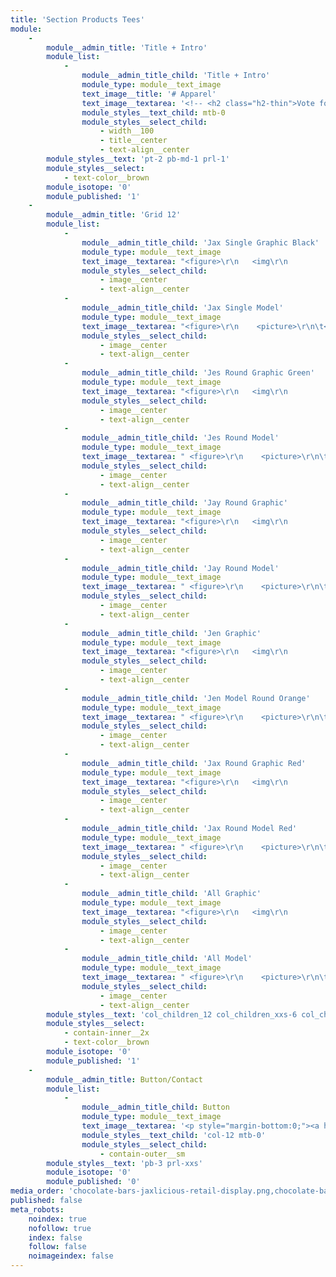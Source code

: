 ```yaml
---
title: 'Section Products Tees'
module:
    -
        module__admin_title: 'Title + Intro'
        module_list:
            -
                module__admin_title_child: 'Title + Intro'
                module_type: module__text_image
                text_image__title: '# Apparel'
                text_image__textarea: '<!-- <h2 class="h2-thin">Vote for Your Favorite Tee</h2> -->'
                module_styles__text_child: mtb-0
                module_styles__select_child:
                    - width__100
                    - title__center
                    - text-align__center
        module_styles__text: 'pt-2 pb-md-1 prl-1'
        module_styles__select:
            - text-color__brown
        module_isotope: '0'
        module_published: '1'
    -
        module__admin_title: 'Grid 12'
        module_list:
            -
                module__admin_title_child: 'Jax Single Graphic Black'
                module_type: module__text_image
                text_image__textarea: "<figure>\r\n   <img\r\n         \tdata-src=\"/user/pages/section-products-tees/tshirt-jaxlicious-g-single-h-jax-black.svg\"\r\n            class=\"lazyload\"\r\n            alt=\"6 Jaxlicious chocolate bars displayed in red tissue paper and ribbon\" />\r\n</figure>"
                module_styles__select_child:
                    - image__center
                    - text-align__center
            -
                module__admin_title_child: 'Jax Single Model'
                module_type: module__text_image
                text_image__textarea: "<figure>\r\n    <picture>\r\n\t<!--[if IE 9]><video style=\"display: none\"><![endif]-->\r\n\t<source\r\n\t\tdata-srcset=\"/user/pages/section-products-tees/styles/tshirt-jaxlicious-m-single-jax-black-380.jpg\"\r\n\t\tmedia=\"--sm\" />\r\n    <!--[if IE 9]></video><![endif]-->\r\n    <img\r\n         \tsrc=\"/user/pages/section-products-ideas/image-loading-600x600.gif\"\r\n            data-src=\"/user/pages/section-products-tees/tshirt-jaxlicious-m-single-jax-black.jpg\"\r\n            class=\"lazyload\"\r\n            alt=\"Black T-Shirt with Jax Character from Jaxlicious\" />\r\n    </picture>\r\n</figure>\r\n"
                module_styles__select_child:
                    - image__center
                    - text-align__center
            -
                module__admin_title_child: 'Jes Round Graphic Green'
                module_type: module__text_image
                text_image__textarea: "<figure>\r\n   <img\r\n         \tdata-src=\"/user/pages/section-products-tees/tshirt-jaxlicious-g-round-jes-green.svg\"\r\n            class=\"lazyload\"\r\n            alt=\"6 Jaxlicious chocolate bars displayed in red tissue paper and ribbon\" />\r\n</figure>"
                module_styles__select_child:
                    - image__center
                    - text-align__center
            -
                module__admin_title_child: 'Jes Round Model'
                module_type: module__text_image
                text_image__textarea: " <figure>\r\n    <picture>\r\n\t<!--[if IE 9]><video style=\"display: none\"><![endif]-->\r\n\t<source\r\n\t\tdata-srcset=\"/user/pages/section-products-tees/styles/tshirt-jaxlicious-m-round-jes-green-380.jpg\"\r\n\t\tmedia=\"--sm\" />\r\n    <!--[if IE 9]></video><![endif]-->\r\n    <img\r\n         \tsrc=\"/user/pages/section-products-ideas/image-loading-600x600.gif\"\r\n            data-src=\"/user/pages/section-products-tees/tshirt-jaxlicious-m-round-jes-green.jpg\"\r\n            class=\"lazyload\"\r\n            alt=\"Green T-Shirt with Jes Character from Jaxlicious\" />\r\n    </picture>\r\n</figure>\r\n"
                module_styles__select_child:
                    - image__center
                    - text-align__center
            -
                module__admin_title_child: 'Jay Round Graphic'
                module_type: module__text_image
                text_image__textarea: "<figure>\r\n   <img\r\n         \tdata-src=\"/user/pages/section-products-tees/tshirt-jaxlicious-g-round-jay-yellow.svg\"\r\n            class=\"lazyload\"\r\n            alt=\"6 Jaxlicious chocolate bars displayed in red tissue paper and ribbon\" />\r\n</figure>"
                module_styles__select_child:
                    - image__center
                    - text-align__center
            -
                module__admin_title_child: 'Jay Round Model'
                module_type: module__text_image
                text_image__textarea: " <figure>\r\n    <picture>\r\n\t<!--[if IE 9]><video style=\"display: none\"><![endif]-->\r\n\t<source\r\n\t\tdata-srcset=\"/user/pages/section-products-tees/styles/tshirt-jaxlicious-m-round-jay-yellow-380.jpg\"\r\n\t\tmedia=\"--sm\" />\r\n    <!--[if IE 9]></video><![endif]-->\r\n    <img\r\n         \tsrc=\"/user/pages/section-products-ideas/image-loading-600x600.gif\"\r\n            data-src=\"/user/pages/section-products-tees/tshirt-jaxlicious-m-round-jay-yellow.jpg\"\r\n            class=\"lazyload\"\r\n            alt=\"Yellow T-Shirt with Jay Character from Jaxlicious\" />\r\n    </picture>\r\n</figure>\r\n"
                module_styles__select_child:
                    - image__center
                    - text-align__center
            -
                module__admin_title_child: 'Jen Graphic'
                module_type: module__text_image
                text_image__textarea: "<figure>\r\n   <img\r\n         \tdata-src=\"/user/pages/section-products-tees/tshirt-jaxlicious-g-round-jen-orange.svg\"\r\n            class=\"lazyload\"\r\n            alt=\"6 Jaxlicious chocolate bars displayed in red tissue paper and ribbon\" />\r\n</figure>"
                module_styles__select_child:
                    - image__center
                    - text-align__center
            -
                module__admin_title_child: 'Jen Model Round Orange'
                module_type: module__text_image
                text_image__textarea: " <figure>\r\n    <picture>\r\n\t<!--[if IE 9]><video style=\"display: none\"><![endif]-->\r\n\t<source\r\n\t\tdata-srcset=\"/user/pages/section-products-tees/styles/tshirt-jaxlicious-m-round-jen-orange-380.jpg\"\r\n\t\tmedia=\"--sm\" />\r\n    <!--[if IE 9]></video><![endif]-->\r\n    <img\r\n         \tsrc=\"/user/pages/section-products-ideas/image-loading-600x600.gif\"\r\n            data-src=\"/user/pages/section-products-tees/tshirt-jaxlicious-m-round-jen-orange.jpg\"\r\n            class=\"lazyload\"\r\n            alt=\"Orange T-Shirt with Jen Character from Jaxlicious\" />\r\n    </picture>\r\n</figure>\r\n"
                module_styles__select_child:
                    - image__center
                    - text-align__center
            -
                module__admin_title_child: 'Jax Round Graphic Red'
                module_type: module__text_image
                text_image__textarea: "<figure>\r\n   <img\r\n         \tdata-src=\"/user/pages/section-products-tees/tshirt-jaxlicious-g-round-jax-red.svg\"\r\n            class=\"lazyload\"\r\n            alt=\"6 Jaxlicious chocolate bars displayed in red tissue paper and ribbon\" />\r\n</figure>"
                module_styles__select_child:
                    - image__center
                    - text-align__center
            -
                module__admin_title_child: 'Jax Round Model Red'
                module_type: module__text_image
                text_image__textarea: " <figure>\r\n    <picture>\r\n\t<!--[if IE 9]><video style=\"display: none\"><![endif]-->\r\n\t<source\r\n\t\tdata-srcset=\"/user/pages/section-products-tees/styles/tshirt-jaxlicious-m-round-jax-red-380.jpg\"\r\n\t\tmedia=\"--sm\" />\r\n    <!--[if IE 9]></video><![endif]-->\r\n    <img\r\n         \tsrc=\"/user/pages/section-products-ideas/image-loading-600x600.gif\"\r\n            data-src=\"/user/pages/section-products-tees/tshirt-jaxlicious-m-round-jax-red.jpg\"\r\n            class=\"lazyload\"\r\n            alt=\"Red T-Shirt with Jax Character from Jaxlicious\" />\r\n    </picture>\r\n</figure>\r\n"
                module_styles__select_child:
                    - image__center
                    - text-align__center
            -
                module__admin_title_child: 'All Graphic'
                module_type: module__text_image
                text_image__textarea: "<figure>\r\n   <img\r\n         \tdata-src=\"/user/pages/section-products-tees/tshirt-jaxlicious-g-all-blue.svg\"\r\n            class=\"lazyload\"\r\n            alt=\"6 Jaxlicious chocolate bars displayed in red tissue paper and ribbon\" />\r\n</figure>"
                module_styles__select_child:
                    - image__center
                    - text-align__center
            -
                module__admin_title_child: 'All Model'
                module_type: module__text_image
                text_image__textarea: " <figure>\r\n    <picture>\r\n\t<!--[if IE 9]><video style=\"display: none\"><![endif]-->\r\n\t<source\r\n\t\tdata-srcset=\"/user/pages/section-products-tees/styles/tshirt-jaxlicious-m-all-blue-380.jpg\"\r\n\t\tmedia=\"--sm\" />\r\n    <!--[if IE 9]></video><![endif]-->\r\n    <img\r\n         \tsrc=\"/user/pages/section-products-ideas/image-loading-600x600.gif\"\r\n            data-src=\"/user/pages/section-products-tees/tshirt-jaxlicious-m-all-blue.jpg\"\r\n            class=\"lazyload\"\r\n            alt=\"Blue T-Shirt with Jax, Jay, Jes, and Jen Characters from Jaxlicious\" />\r\n    </picture>\r\n</figure>\r\n"
                module_styles__select_child:
                    - image__center
                    - text-align__center
        module_styles__text: 'col_children_12 col_children_xxs-6 col_children_md-3 mt-0 prl_children_xs-xxs pb-2 mtb_children_xs-xxs'
        module_styles__select:
            - contain-inner__2x
            - text-color__brown
        module_isotope: '0'
        module_published: '1'
    -
        module__admin_title: Button/Contact
        module_list:
            -
                module__admin_title_child: Button
                module_type: module__text_image
                text_image__textarea: '<p style="margin-bottom:0;"><a href="#contact-us" class="button button__md button__contained button__center b-white padding-right-left__md">Contact Us for Help</a></p>'
                module_styles__text_child: 'col-12 mtb-0'
                module_styles__select_child:
                    - contain-outer__sm
        module_styles__text: 'pb-3 prl-xxs'
        module_isotope: '0'
        module_published: '0'
media_order: 'chocolate-bars-jaxlicious-retail-display.png,chocolate-bars-jaxlicious-gift-bag-red.png,chocolate-bars-jaxlicious-paraphernalia-breakroom.jpg,chocolate-bars-jaxlicious-mug-black-white.png,chocolate-bars-jaxlicious-personal-gift-set-mug-6-bars.png,chocolate-bars-jaxlicious-personal-gift-set-white-tissue-paper.png'
published: false
meta_robots:
    noindex: true
    nofollow: true
    index: false
    follow: false
    noimageindex: false
---
```


